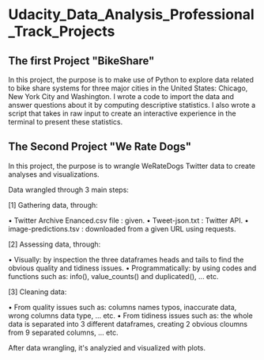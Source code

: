 # Udacity_Data_Analysis_Professional_Track_Projects

## The first Project "BikeShare"
In this project, the purpose is to make use of Python to explore data related to bike share systems for three major cities in the United States: Chicago, New York City and Washington.
I wrote a code to import the data and answer questions about it by computing descriptive statistics.
I also wrote a script that takes in raw input to create an interactive experience in the terminal to present these statistics.

## The Second Project "We Rate Dogs"
In this project, the purpose is to wrangle WeRateDogs Twitter data to create analyses and visualizations.

Data wrangled through 3 main steps:


[1] Gathering data, through:

• Twitter Archive Enanced.csv file : given.
• Tweet-json.txt : Twitter API.
• image-predictions.tsv : downloaded from a given URL using requests.

[2] Assessing data, through:

• Visually: by inspection the three dataframes heads and tails to find the obvious quality and tidiness issues.
•	Programmatically: by using codes and functions such as: info(), value_counts() and duplicated(), ... etc.

[3] Cleaning data:

• From quality issues such as: columns names typos, inaccurate data, wrong columns data type, ... etc.
• From tidiness issues such as: the whole data is separated into 3 different dataframes, creating 2 obvious cloumns from 9 separated columns, ... etc.


After data wrangling, it's analyzied and visualized with plots.
